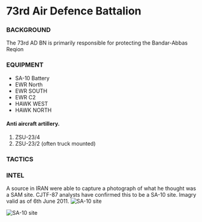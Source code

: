 #  73rd Air Defence Battalion

### BACKGROUND
The 73rd AD BN is primarily responsible for protecting the Bandar-Abbas Reqion


### EQUIPMENT
* SA-10 Battery  
* EWR North  
* EWR SOUTH  
* EWR C2  
* HAWK WEST  
* HAWK NORTH 

#### Anti aircraft artillery.
1. ZSU-23/4
2. ZSU-23/2 (often truck mounted)


### TACTICS


### INTEL
A source in IRAN were able to capture a photograph of what he thought was a SAM site. 
CJTF-87 analysts have confirmed this to be a SA-10 site.
Imagry valid as of 6th June 2011.
![SA-10 site](/OPUF-Brief/Images/SA10_Intel.PNG)


![SA-10 site](/OPUF-Brief/Images/SA10_Intel.PNG)